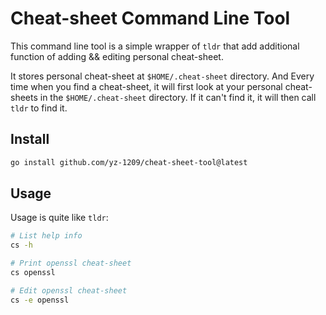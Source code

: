# Cheat-sheet Command Line Tool

This command line tool is a simple wrapper of `tldr` that add additional function of adding && editing personal cheat-sheet.

It stores personal cheat-sheet at `$HOME/.cheat-sheet` directory. And Every time
when you find a cheat-sheet, it will first look at your personal cheat-sheets in the `$HOME/.cheat-sheet` directory. If it can't find it, it will then call `tldr` to find it.

## Install

```bash
go install github.com/yz-1209/cheat-sheet-tool@latest
```

## Usage

Usage is quite like `tldr`:
```bash
# List help info
cs -h

# Print openssl cheat-sheet
cs openssl

# Edit openssl cheat-sheet
cs -e openssl

```